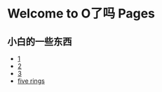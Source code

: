 
# Welcome to O了吗 Pages
## 小白的一些东西
* [1](http://oleolema.github.io/1/)
* [2](http://oleolema.github.io/yueyang/)
* [3](http://oleolema.github.io/3/)
* [five rings](http://oleolema.github.io/fiveRings/)

